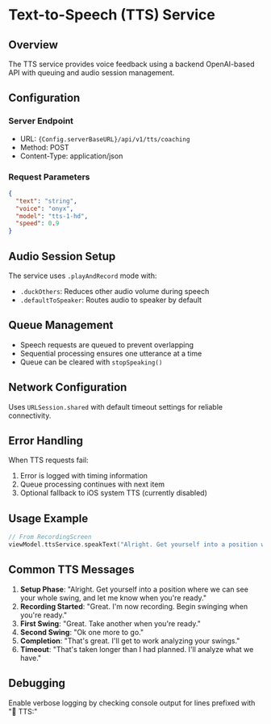 # Text-to-Speech (TTS) Service

## Overview
The TTS service provides voice feedback using a backend OpenAI-based API with queuing and audio session management.

## Configuration

### Server Endpoint
- URL: `{Config.serverBaseURL}/api/v1/tts/coaching`
- Method: POST
- Content-Type: application/json

### Request Parameters
```json
{
  "text": "string",
  "voice": "onyx",
  "model": "tts-1-hd",
  "speed": 0.9
}
```

## Audio Session Setup

The service uses `.playAndRecord` mode with:
- `.duckOthers`: Reduces other audio volume during speech
- `.defaultToSpeaker`: Routes audio to speaker by default

## Queue Management

- Speech requests are queued to prevent overlapping
- Sequential processing ensures one utterance at a time
- Queue can be cleared with `stopSpeaking()`

## Network Configuration

Uses `URLSession.shared` with default timeout settings for reliable connectivity.

## Error Handling

When TTS requests fail:
1. Error is logged with timing information
2. Queue processing continues with next item
3. Optional fallback to iOS system TTS (currently disabled)

## Usage Example

```swift
// From RecordingScreen
viewModel.ttsService.speakText("Alright. Get yourself into a position where we can see your whole swing, and let me know when you're ready.")
```

## Common TTS Messages

1. **Setup Phase**: "Alright. Get yourself into a position where we can see your whole swing, and let me know when you're ready."
2. **Recording Started**: "Great. I'm now recording. Begin swinging when you're ready."
3. **First Swing**: "Great. Take another when you're ready."
4. **Second Swing**: "Ok one more to go."
5. **Completion**: "That's great. I'll get to work analyzing your swings."
6. **Timeout**: "That's taken longer than I had planned. I'll analyze what we have."

## Debugging

Enable verbose logging by checking console output for lines prefixed with "🎵 TTS:"